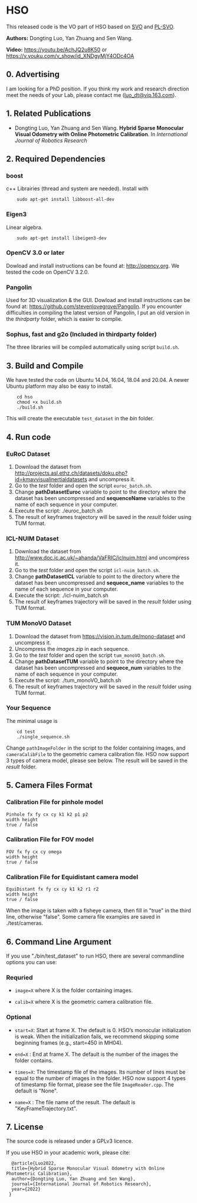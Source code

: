 # HSO

This released code is the VO part of HSO based on [SVO](https://github.com/uzh-rpg/rpg_svo) and [PL-SVO](https://github.com/rubengooj/pl-svo).

**Authors:** Dongting Luo, Yan Zhuang and Sen Wang.

**Video:** https://youtu.be/AchJQ2u8K50  or  https://v.youku.com/v_show/id_XNDgyMjY4ODc4OA

## 0. Advertising
I am looking for a PhD position. If you think my work and research direction meet the needs of your Lab, please contact me (luo_dt@vip.163.com).


## 1. Related Publications

* Dongting Luo, Yan Zhuang and Sen Wang. **Hybrid Sparse Monocular Visual Odometry with Online Photometric Calibration**. In *International Journal of Robotics Research*

## 2. Required Dependencies

### boost
c++ Librairies (thread and system are needed). Install with
	
		sudo apt-get install libboost-all-dev

### Eigen3
Linear algebra.

		sudo apt-get install libeigen3-dev

### OpenCV 3.0 or later
Dowload and install instructions can be found at: http://opencv.org. We tested the code on OpenCV 3.2.0.

### Pangolin
Used for 3D visualization & the GUI. Dowload and install instructions can be found at: https://github.com/stevenlovegrove/Pangolin.
If you encounter difficulties in compiling the latest version of Pangolin, I put an old version in the *thirdparty* folder, which is easier to complie.

### Sophus, fast and g2o (Included in thirdparty folder)
The three libraries will be compiled automatically using script `build.sh`.

## 3. Build and Compile
We have tested the code on Ubuntu 14.04, 16.04, 18.04 and 20.04. A newer Ubuntu platform may also be easy to install.

		cd hso
		chmod +x build.sh
		./build.sh

This will create the executable `test_dataset` in the *bin* folder.

## 4. Run code

### EuRoC Dataset

1. Download the dataset from http://projects.asl.ethz.ch/datasets/doku.php?id=kmavvisualinertialdatasets and uncompress it.
2. Go to the *test* folder and open the script `euroc_batch.sh`.
3. Change **pathDatasetEuroc** variable to point to the directory where the dataset has been uncompressed and **sequenceName** variables to the name of each sequence in your computer.
4. Execute the script: ./euroc_batch.sh
5. The result of keyframes trajectory will be saved in the *result* folder using TUM format.

### ICL-NUIM Dataset

1. Download the dataset from http://www.doc.ic.ac.uk/~ahanda/VaFRIC/iclnuim.html and uncompress it.
2. Go to the *test* folder and open the script `icl-nuim_batch.sh`.
3. Change **pathDatasetICL** variable to point to the directory where the dataset has been uncompressed and **sequece_name** variables to the name of each sequence in your computer.
4. Execute the script: ./icl-nuim_batch.sh
5. The result of keyframes trajectory will be saved in the *result* folder using TUM format.

### TUM MonoVO Dataset

1. Download the dataset from https://vision.in.tum.de/mono-dataset and uncompress it.
2. Uncompress the *images.zip* in each sequence.
3. Go to the *test* folder and open the script `tum_monoVO_batch.sh`.
4. Change **pathDatasetTUM** variable to point to the directory where the dataset has been uncompressed and **sequece_num** variables to the name of each sequence in your computer.
5. Execute the script: ./tum_monoVO_batch.sh
6. The result of keyframes trajectory will be saved in the *result* folder using TUM format.

### Your Sequence
The minimal usage is
	
		cd test
		./single_sequence.sh 
	
Change `pathImageFolder` in the script to the folder containing images, and `cameraCalibFile` to the geometric camera calibration file. HSO now support 3 types of camera model, please see below. 
The result will be saved in the *result* folder.

## 5. Camera Files Format

### Calibration File for pinhole model

	Pinhole fx fy cx cy k1 k2 p1 p2
	width height
	true / false

### Calibration File for FOV model

	FOV fx fy cx cy omega
	width height
	true / false

### Calibration File for Equidistant camera model

	EquiDistant fx fy cx cy k1 k2 r1 r2
	width height
	true / false

When the image is taken with a fisheye camera, then fill in "true" in the third line, otherwise "false". Some camera file examples are saved in ./test/cameras.

## 6. Command Line Argument
If you use "./bin/test_dataset" to run HSO, there are several commandline options you can use:

### Requried
- `image=X` where X is the folder containing images.

- `calib=X` where X is the geometric camera calibration file.

### Optional 
- `start=X`: Start at frame X. The default is 0. HSO’s monocular initialization is weak. When the initialization fails, we recommend skipping some beginning frames (e.g., start=450 in MH04).

- `end=X`  : End at frame X. The default is the number of the images the folder contains.

- `times=X`: The timestamp file of the images. Its number of lines must be equal to the number of images in the folder. HSO now support 4 types of timestamp file format, please see the file `ImageReader.cpp`. The default is "None".

- `name=X` : The file name of the result. The default is "KeyFrameTrajectory.txt".

## 7. License
The source code is released under a GPLv3 licence.

If you use HSO in your academic work, please cite:

      @article{Luo2022,
      title={Hybrid Sparse Monocular Visual Odometry with Online Photometric Calibration},
      author={Dongting Luo, Yan Zhuang and Sen Wang},
      journal={International Journal of Robotics Research},
      year={2022}
     }
